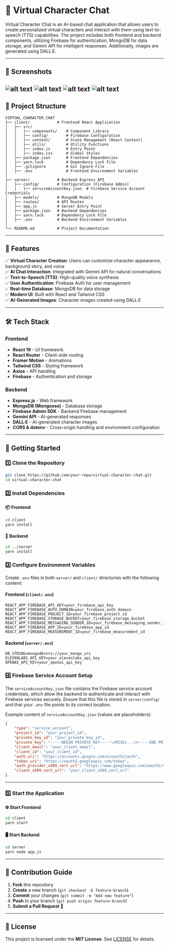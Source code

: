 # 🚀 Virtual Character Chat

Virtual Character Chat is an AI-based chat application that allows users to create personalized virtual characters and interact with them using text-to-speech (TTS) capabilities. The project includes both frontend and backend components, utilizing Firebase for authentication, MongoDB for data storage, and Gemini API for intelligent responses. Additionally, images are generated using DALL·E.

---

## 🎨 Screenshots
![alt text](https://i.imgur.com/ckm9K2b.jpeg)
![alt text](https://imgur.com/29Bm9lQ)
![alt text](https://imgur.com/eHGAupo)
![alt text](https://imgur.com/cq0Svyo)
---

## 📂 Project Structure
```
VIRTUAL_CHARACTER_CHAT
├── client/            # Frontend React Application
│   ├── src/
│   │   ├── components/    # Component Library
│   │   ├── config/        # Firebase Configuration
│   │   ├── content/       # State Management (React Context)
│   │   ├── utils/         # Utility Functions
│   │   ├── index.js       # Entry Point
│   │   ├── index.css      # Global Styles
│   ├── package.json       # Frontend Dependencies
│   ├── yarn.lock          # Dependency Lock File
│   ├── .gitignore         # Git Ignore File
│   ├── .env               # Frontend Environment Variables
│
├── server/            # Backend Express API
│   ├── config/        # Configuration (Firebase Admin)
│   │   ├── serviceAccountKey.json  # Firebase Service Account Credentials
│   ├── models/        # MongoDB Models
│   ├── routes/        # API Routes
│   ├── app.js         # Server Entry Point
│   ├── package.json   # Backend Dependencies
│   ├── yarn.lock      # Dependency Lock File
│   ├── .env           # Backend Environment Variables
│
└── README.md          # Project Documentation
```

---

## 🌟 Features
✅ **Virtual Character Creation**: Users can customize character appearance, background story, and voice  
✅ **AI Chat Interaction**: Integrated with Gemini API for natural conversations  
✅ **Text-to-Speech (TTS)**: High-quality voice synthesis  
✅ **User Authentication**: Firebase Auth for user management  
✅ **Real-time Database**: MongoDB for data storage  
✅ **Modern UI**: Built with React and Tailwind CSS  
✅ **AI-Generated Images**: Character images created using DALL·E  

---

## 🛠️ Tech Stack
### Frontend
- **React 19** - UI framework
- **React Router** - Client-side routing
- **Framer Motion** - Animations
- **Tailwind CSS** - Styling framework
- **Axios** - API handling
- **Firebase** - Authentication and storage

### Backend
- **Express.js** - Web framework
- **MongoDB (Mongoose)** - Database storage
- **Firebase Admin SDK** - Backend Firebase management
- **Gemini API** - AI-generated responses
- **DALL·E** - AI-generated character images
- **CORS & dotenv** - Cross-origin handling and environment configuration

---

## 🚀 Getting Started

### **1️⃣ Clone the Repository**
```bash
git clone https://github.com/your-repo/virtual-character-chat.git
cd virtual-character-chat
```

### **2️⃣ Install Dependencies**
#### 📦 Frontend
```bash
cd client
yarn install
```
#### 🔧 Backend
```bash
cd ../server
yarn install
```

### **3️⃣ Configure Environment Variables**
Create `.env` files in both `server/` and `client/` directories with the following content:

#### **Frontend (`client/.env`)**
```env
REACT_APP_FIREBASE_API_KEY=your_firebase_api_key
REACT_APP_FIREBASE_AUTH_DOMAIN=your_firebase_auth_domain
REACT_APP_FIREBASE_PROJECT_ID=your_firebase_project_id
REACT_APP_FIREBASE_STORAGE_BUCKET=your_firebase_storage_bucket
REACT_APP_FIREBASE_MESSAGING_SENDER_ID=your_firebase_messaging_sender_id
REACT_APP_FIREBASE_APP_ID=your_firebase_app_id
REACT_APP_FIREBASE_MEASUREMENT_ID=your_firebase_measurement_id
```

#### **Backend (`server/.env`)**
```env
DB_STRING=mongodb+srv://your_mongo_uri
ELEVENLABS_API_KEY=your_elevenlabs_api_key
OPENAI_API_KEY=your_openai_api_key
```

### **4️⃣ Firebase Service Account Setup**
The `serviceAccountKey.json` file contains the Firebase service account credentials, which allow the backend to authenticate and interact with Firebase services securely. Ensure that this file is stored in `server/config/` and that your `.env` file points to its correct location.

Example content of `serviceAccountKey.json` (values are placeholders):
```json
{
    "type": "service_account",
    "project_id": "your_project_id",
    "private_key_id": "your_private_key_id",
    "private_key": "-----BEGIN PRIVATE KEY-----\nMIIEv...\n-----END PRIVATE KEY-----\n",
    "client_email": "your_client_email",
    "client_id": "your_client_id",
    "auth_uri": "https://accounts.google.com/o/oauth2/auth",
    "token_uri": "https://oauth2.googleapis.com/token",
    "auth_provider_x509_cert_url": "https://www.googleapis.com/oauth2/v1/certs",
    "client_x509_cert_url": "your_client_x509_cert_url"
}
```

---

### **5️⃣ Start the Application**
#### 🌐 Start Frontend
```bash
cd client
yarn start
```
#### 🖥️ Start Backend
```bash
cd server
yarn node app.js
```

---

## 🤝 Contribution Guide
1. **Fork** this repository
2. **Create** a new branch (`git checkout -b feature-branch`)
3. **Commit** your changes (`git commit -m "Add new feature"`)
4. **Push** to your branch (`git push origin feature-branch`)
5. **Submit a Pull Request** 🚀

---

## 📜 License
This project is licensed under the **MIT License**. See [LICENSE](LICENSE) for details.